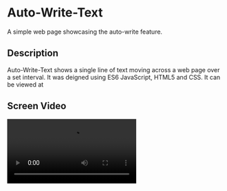 # Auto-Write-Text
A simple web page showcasing the auto-write feature.

## Description 
Auto-Write-Text shows a single line of text moving across a web page over a set interval. It was deigned using ES6 JavaScript, HTML5 and CSS. It can be viewed at 
## Screen Video
![Screen video of Auto-Write-Text](https://github.com/Gerdeth/Auto-Write-Text/blob/master/Auto%20Text%20video.mov)
